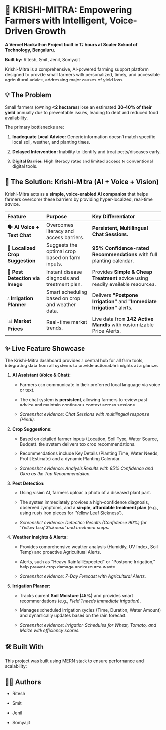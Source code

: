# 🌾 KRISHI-MITRA: Empowering Farmers with Intelligent, Voice-Driven Growth

  **A Vercel Hackathon Project built in 12 hours at Scaler School of Technology, Bengaluru.**

  **Built by:** Ritesh, Smit, Jenil, Somyajit

  Krishi-Mitra is a comprehensive, AI-powered farming support platform designed to provide small farmers with personalized, timely, and accessible agricultural advice, addressing major causes of yield loss.

  ## 💡 The Problem

  Small farmers (owning **<2 hectares**) lose an estimated **30–40% of their yield** annually due to preventable issues, leading to debt and reduced food availability.

  The primary bottlenecks are:

  1. **Inadequate Local Advice:** Generic information doesn't match specific local soil, weather, and planting times.

  2. **Delayed Intervention:** Inability to identify and treat pests/diseases early.

  3. **Digital Barrier:** High literacy rates and limited access to conventional digital tools.

  ## 🚀 The Solution: Krishi-Mitra (AI + Voice + Vision)

  Krishi-Mitra acts as a **simple, voice-enabled AI companion** that helps farmers overcome these barriers by providing hyper-localized, real-time advice.

  | Feature | Purpose | Key Differentiator |
  | :--- | :--- | :--- |
  | 🗣️ **AI Voice + Text Chat** | Overcomes literacy and access barriers. | **Persistent, Multilingual Chat Sessions.** |
  | 🌾 **Localized Crop Suggestion** | Suggests the optimal crop based on farm inputs. | **95% Confidence-rated Recommendations** with full planting calendar. |
  | 🐛 **Pest Detection via Image** | Instant disease diagnosis and treatment plan. | Provides **Simple & Cheap Treatment** advice using readily available resources. |
  | 💧 **Irrigation Planner** | Smart scheduling based on crop and weather data. | Delivers **"Postpone Irrigation"** and **"Immediate Irrigation"** alerts. |
  | 📊 **Market Prices** | Real-time market trends. | Live data from **142 Active Mandis** with customizable Price Alerts. |

  ## ✨ Live Feature Showcase

  The Krishi-Mitra dashboard provides a central hub for all farm tools, integrating data from all systems to provide actionable insights at a glance.

  1. **AI Assistant (Voice & Chat):**

     * Farmers can communicate in their preferred local language via voice or text.

     * The chat system is **persistent**, allowing farmers to review past advice and maintain continuous context across sessions.

     * *Screenshot evidence: Chat Sessions with multilingual response (Hindi).*

  2. **Crop Suggestions:**

     * Based on detailed farmer inputs (Location, Soil Type, Water Source, Budget), the system delivers top crop recommendations.

     * Recommendations include Key Details (Planting Time, Water Needs, Profit Estimate) and a dynamic Planting Calendar.

     * *Screenshot evidence: Analysis Results with 95% Confidence and Okra as the Top Recommendation.*

  3. **Pest Detection:**

     * Using vision AI, farmers upload a photo of a diseased plant part.

     * The system immediately provides a high-confidence diagnosis, observed symptoms, and a **simple, affordable treatment plan** (e.g., using rusty iron pieces for 'Yellow Leaf Sickness').

     * *Screenshot evidence: Detection Results (Confidence 90%) for 'Yellow Leaf Sickness' and treatment steps.*

  4. **Weather Insights & Alerts:**

     * Provides comprehensive weather analysis (Humidity, UV Index, Soil Temp) and proactive Agricultural Alerts.

     * Alerts, such as "Heavy Rainfall Expected" or "Postpone Irrigation," help prevent crop damage and resource waste.

     * *Screenshot evidence: 7-Day Forecast with Agricultural Alerts.*

  5. **Irrigation Planner:**

     * Tracks current **Soil Moisture (45%)** and provides smart recommendations (e.g., *Field 1 needs immediate irrigation*).

     * Manages scheduled irrigation cycles (Time, Duration, Water Amount) and dynamically updates based on the rain forecast.

     * *Screenshot evidence: Irrigation Schedules for Wheat, Tomato, and Maize with efficiency scores.*

  ## 🛠️ Built With

  This project was built using MERN stack to ensure performance and scalability:


  ## 👨‍💻 Authors

  * Ritesh

  * Smit

  * Jenil

  * Somyajit
